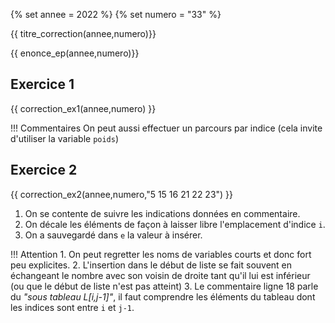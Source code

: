 {% set annee = 2022 %}
{% set numero = "33" %}


{{ titre_correction(annee,numero)}}

{{ enonce_ep(annee,numero)}}
 

## Exercice 1

{{ correction_ex1(annee,numero) }}

!!! Commentaires
    On peut aussi effectuer un parcours par indice (cela invite d'utiliser la variable `poids`)

## Exercice 2 
 

{{ correction_ex2(annee,numero,"5 15 16 21 22 23") }}

1. On se contente de suivre les indications données en commentaire.
2. On décale les éléments de façon à laisser libre l'emplacement d'indice `i`.
3. On a sauvegardé dans `e` la valeur à insérer.

!!! Attention
    1. On peut regretter les noms de variables courts et donc fort peu explicites.
    2. L'insertion dans le début de liste se fait souvent en échangeant le nombre avec son voisin de droite tant qu'il lui est inférieur (ou que le début de liste n'est pas atteint)
    3. Le commentaire ligne 18 parle du *"sous tableau L[i,j-1]"*, il faut comprendre les éléments du tableau dont les indices sont entre `i` et `j-1`.